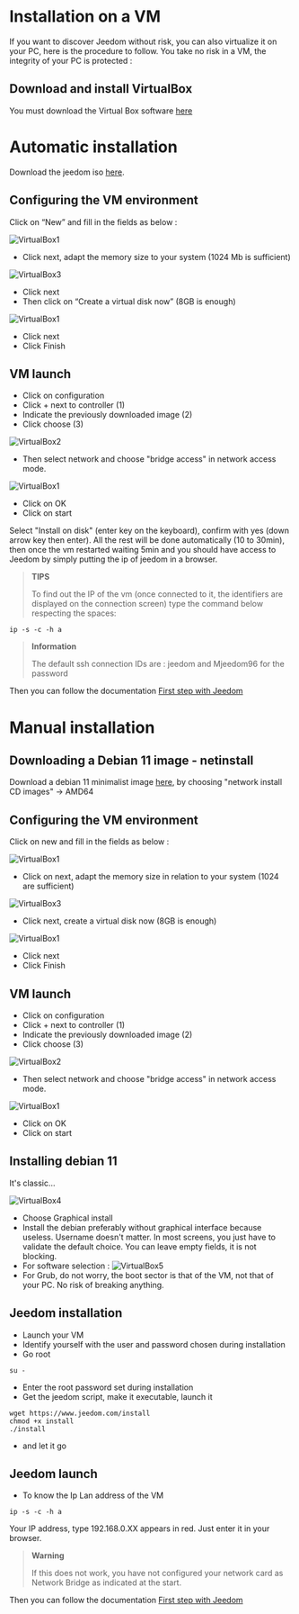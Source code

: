 # Installation on a VM

If you want to discover Jeedom without risk, you can also virtualize it on your PC, here is the procedure to follow. You take no risk in a VM, the integrity of your PC is protected :

## Download and install VirtualBox

You must download the Virtual Box software [here](https://www.virtualbox.org/wiki/Downloads)

# Automatic installation

Download the jeedom iso [here](https://images.jeedom.com/x86-64/).

## Configuring the VM environment

Click on “New” and fill in the fields as below :

![VirtualBox1](images/VM1.png)

-   Click next, adapt the memory size to your system (1024 Mb is sufficient)

![VirtualBox3](images/VM2.png)

-   Click next
-   Then click on “Create a virtual disk now” (8GB is enough)

![VirtualBox1](images/VM3.png)

-   Click next
-   Click Finish

## VM launch

-   Click on configuration
-   Click + next to controller (1)
-   Indicate the previously downloaded image (2)
-   Click choose (3)

![VirtualBox2](images/VM5.png)


-   Then select network and choose "bridge access" in network access mode.
  
![VirtualBox1](images/VM6.png)

-   Click on OK
-   Click on start

Select "Install on disk" (enter key on the keyboard), confirm with yes (down arrow key then enter). All the rest will be done automatically (10 to 30min), then once the vm restarted waiting 5min and you should have access to Jeedom by simply putting the ip of jeedom in a browser.

>**TIPS**
>
>To find out the IP of the vm (once connected to it, the identifiers are displayed on the connection screen) type the command below respecting the spaces: 
````
ip -s -c -h a
````

> **Information**
>
> The default ssh connection IDs are : jeedom and Mjeedom96 for the password 

Then you can follow the documentation [First step with Jeedom](https://doc.jeedom.com/en_US/premiers-pas/index)

# Manual installation

## Downloading a Debian 11 image - netinstall

Download a debian 11 minimalist image [here](https://www.debian.org/releases/bullseye/debian-installer/), by choosing "network install CD images" -> AMD64

## Configuring the VM environment

Click on new and fill in the fields as below :

![VirtualBox1](images/VM1.png)

-   Click on next, adapt the memory size in relation to your system (1024 are sufficient)

![VirtualBox3](images/VM2.png)

-   Click next, create a virtual disk now (8GB is enough)

![VirtualBox1](images/VM3.png)

-   Click next
-   Click Finish

## VM launch

-   Click on configuration
-   Click + next to controller (1)
-   Indicate the previously downloaded image (2)
-   Click choose (3)

![VirtualBox2](images/VM5.png)


-   Then select network and choose "bridge access" in network access mode.
  
![VirtualBox1](images/VM6.png)

-   Click on OK
-   Click on start

## Installing debian 11

It's classic…

![VirtualBox4](images/VirtualBox4.PNG)

-   Choose Graphical install
-   Install the debian preferably without graphical interface because useless. Username doesn't matter. In most screens, you just have to validate the default choice. You can leave empty fields, it is not blocking.
-   For software selection :
![VirtualBox5](images/VirtualBox5.PNG)
-   For Grub, do not worry, the boot sector is that of the VM, not that of your PC. No risk of breaking anything.

## Jeedom installation

-   Launch your VM
-   Identify yourself with the user and password chosen during installation
-   Go root

``su -``

-   Enter the root password set during installation
-   Get the jeedom script, make it executable, launch it

````
wget https://www.jeedom.com/install
chmod +x install
./install
````

-   and let it go

## Jeedom launch

-   To know the Ip Lan address of the VM

````
ip -s -c -h a
````

Your IP address, type 192.168.0.XX appears in red. Just enter it in your browser.

> **Warning**
>
> If this does not work, you have not configured your network card as Network Bridge as indicated at the start.

Then you can follow the documentation [First step with Jeedom](https://doc.jeedom.com/en_US/premiers-pas/index)
